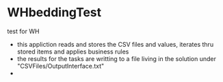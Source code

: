 # WHbeddingTest
test for WH
- this appliction reads and stores the CSV files and values, iterates thru stored items and applies business rules
- the results for the tasks are writting to a file living in the solution under "CSVFiles/OutputInterface.txt"
- 
